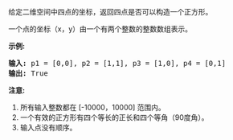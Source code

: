 <html>
 <body>
  <p>
   给定二维空间中四点的坐标，返回四点是否可以构造一个正方形。
  </p>
  <p>
   一个点的坐标（x，y）由一个有两个整数的整数数组表示。
  </p>
  <p>
   <strong>
    示例:
   </strong>
  </p>
  <pre>
<strong>输入:</strong> p1 = [0,0], p2 = [1,1], p3 = [1,0], p4 = [0,1]
<strong>输出:</strong> True
</pre>
  <p>
  </p>
  <p>
   <strong>
    注意:
   </strong>
  </p>
  <ol>
   <li>
    所有输入整数都在 [-10000，10000] 范围内。
   </li>
   <li>
    一个有效的正方形有四个等长的正长和四个等角（90度角）。
   </li>
   <li>
    输入点没有顺序。
   </li>
  </ol>
 </body>
</html>